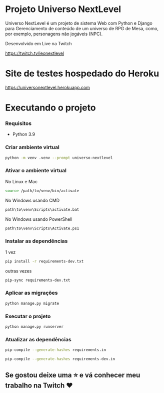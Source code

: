 # Projeto Universo NextLevel

Universo NextLevel é um projeto de sistema Web com Python e Django para
Gerenciamento de conteúdo de um universo de RPG de Mesa, como, por exemplo,
personagens não jogáveis (NPC).

Desenvolvido em Live na Twitch

https://twitch.tv/leonextlevel

# Site de testes hospedado do Heroku

https://universonextlevel.herokuapp.com

# Executando o projeto

### Requisitos
* Python 3.9

### Criar ambiente virtual
```bash
python -m venv .venv --prompt universo-nextlevel
```

### Ativar o ambiente virtual
No Linux e Mac
```bash
source /path/to/venv/bin/activate
```
No Windows usando CMD
```bash
path\to\venv\Scripts\activate.bat
```
No Windows usando PowerShell
```bash
path\to\venv\Scripts\Activate.ps1
```

### Instalar as dependências

1 vez
```bash
pip install -r requirements-dev.txt
```

outras vezes
```bash
pip-sync requirements-dev.txt
```

### Aplicar as migrações
```bash
python manage.py migrate
```

### Executar o projeto
```bash
python manage.py runserver
```

### Atualizar as dependências

```bash
pip-compile --generate-hashes requirements.in

pip-compile --generate-hashes requirements-dev.in
```

## Se gostou deixe uma ⭐ e vá conhecer meu trabalho na Twitch ❤️
